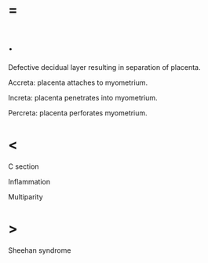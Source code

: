 # =

# .

Defective decidual layer resulting in separation of placenta.

Accreta: placenta attaches to myometrium.

Increta: placenta penetrates into myometrium.

Percreta: placenta perforates myometrium.

# <

C section

Inflammation

Multiparity

# >

Sheehan syndrome
